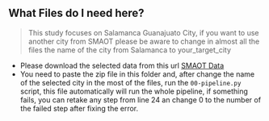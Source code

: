 ## What Files do I need here?

> This study focuses on Salamanca Guanajuato City, if you want to use another city from SMAOT please be aware to change in almost all the files the name of the city from Salamanca to your_target_city

* Please download the selected data from this url [SMAOT Data](https://smaot.guanajuato.gob.mx/sitio/historicos/)
* You need to paste the zip file in this folder and, after change the name of the selected city in the most of the files, run the `00-pipeline.py` script, this file automatically will run the whole pipeline, if something fails, you can retake any step from line 24 an change 0 to the number of the failed step after fixing the error.
